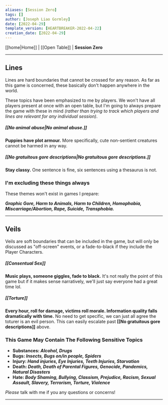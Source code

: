 ```yaml
---
aliases: [Session Zero]
tags: []
author: [Joseph Liao Gormley]
date: [2022-04-29]
template_version: [HEARTBREAKER-2022-04-22]
creation_date: [2022-04-29]
---
```

<!-- Home | Character Creation | -->
[[home|Home]] | [[Open Table]] | **Session Zero**
___
## Lines
Lines are hard boundaries that cannot be crossed for any reason. As far as this game is concerned, these basically don't happen anywhere in the world.

These topics have been emphasized to me by players. We won't have all players present at once with an open table, but I'm going to always prepare the game with these in mind *(rather than trying to track which players and lines are relevant for any individual session)*.

##### **[[No animal abuse|No animal abuse.]]**
**Puppies have plot armour.** More specifically, cute non-sentient creatures cannot be harmed in any way.

##### [[No gratuitous gore descriptions|No gratuitous gore descriptions.]]
**Stay classy.** One sentence is fine, six sentences using a thesaurus is not.

### I'm excluding these things always
These themes won't exist in games I prepare:

***Graphic Gore, Harm to Animals, Harm to Children, Homophobia, Miscarriage/Abortion, Rape, Suicide, Transphobia.***

___
## Veils
Veils are soft boundaries that can be included in the game, but will only be discussed as "off-screen" events, or a fade-to-black if they include the Player Characters.

##### **[[Consentual Sex]]**
**Music plays, someone giggles, fade to black.** It's not really the point of this game but if it makes sense narratively, we'll just say everyone had a great time lol.

##### [[Torture]]
**Every hour, roll for damage, victims roll morale. Information quality falls dramatically with time.** No need to get specific, we can just all agree the toturer is an evil person. This can easily escalate past **[[No gratuitous gore descriptions]]** above.

### This Game May Contain The Following Sensitive Topics
- **Substances: *Alcohol, Drugs***
- **Bugs: *Insects, Bugs on/in people, Spiders***
- **Injury: *Hand injuries, Eye Injuries, Teeth Injuries, Starvation***
- **Death: *Death, Death of Parental Figures, Genocide, Pandemics, Natural Disasters***
- **Hate: *Body Shaming, Bullying, Classism, Prejudice, Racism, Sexual Assault, Slavery, Terrorism, Torture, Violence***

*Please* talk with me if you any questions or concerns!
___
<!--*See also:* 
*References:*
*Source:* -->
<!-- Sources, read more, links, etc. -->
<!-- *Source: Entry by [[Mike Maxin]].* -->
<!-- Leave an empty line at the end, otherwise Exporter complains. -->

